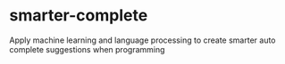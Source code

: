 smarter-complete
================

Apply machine learning and language processing to create smarter auto complete suggestions when programming
